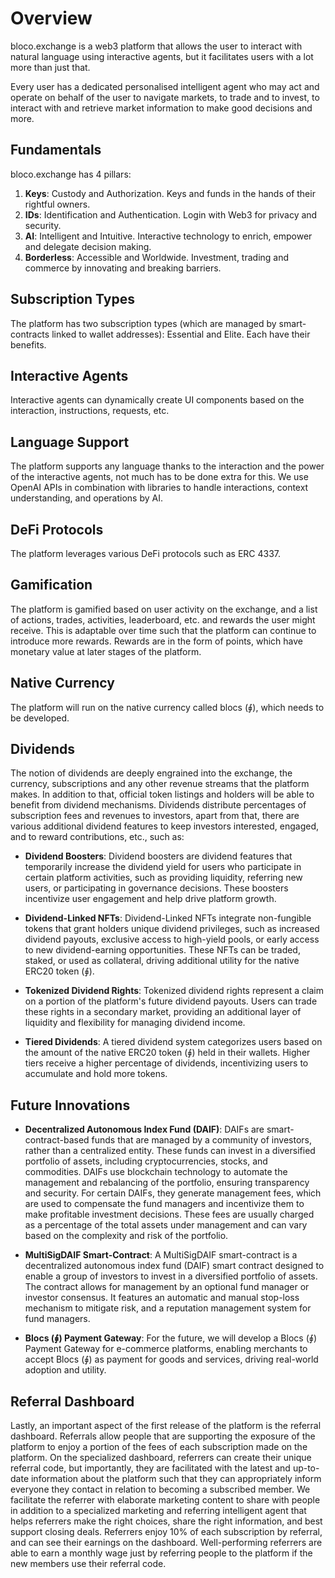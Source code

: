 # Overview

bloco.exchange is a web3 platform that allows the user to interact with natural language using interactive agents, but it facilitates users with a lot more than just that.

Every user has a dedicated personalised intelligent agent who may act and operate on behalf of the user to navigate markets, to trade and to invest, to interact with and retrieve market information to make good decisions and more.

## Fundamentals

bloco.exchange has 4 pillars:

1. **Keys**: Custody and Authorization. Keys and funds in the hands of their rightful owners.
2. **IDs**: Identification and Authentication. Login with Web3 for privacy and security.
3. **AI**: Intelligent and Intuitive. Interactive technology to enrich, empower and delegate decision making.
4. **Borderless**: Accessible and Worldwide. Investment, trading and commerce by innovating and breaking barriers.

## Subscription Types

The platform has two subscription types (which are managed by smart-contracts linked to wallet addresses): Essential and Elite. Each have their benefits.

## Interactive Agents

Interactive agents can dynamically create UI components based on the interaction, instructions, requests, etc.

## Language Support

The platform supports any language thanks to the interaction and the power of the interactive agents, not much has to be done extra for this. We use OpenAI APIs in combination with libraries to handle interactions, context understanding, and operations by AI.

## DeFi Protocols

The platform leverages various DeFi protocols such as ERC 4337.

## Gamification

The platform is gamified based on user activity on the exchange, and a list of actions, trades, activities, leaderboard, etc. and rewards the user might receive. This is adaptable over time such that the platform can continue to introduce more rewards. Rewards are in the form of points, which have monetary value at later stages of the platform.

## Native Currency

The platform will run on the native currency called blocs (⨖), which needs to be developed.

## Dividends

The notion of dividends are deeply engrained into the exchange, the currency, subscriptions and any other revenue streams that the platform makes. In addition to that, official token listings and holders will be able to benefit from dividend mechanisms. Dividends distribute percentages of subscription fees and revenues to investors, apart from that, there are various additional dividend features to keep investors interested, engaged, and to reward contributions, etc., such as:

- **Dividend Boosters**: Dividend boosters are dividend features that temporarily increase the dividend yield for users who participate in certain platform activities, such as providing liquidity, referring new users, or participating in governance decisions. These boosters incentivize user engagement and help drive platform growth.

- **Dividend-Linked NFTs**: Dividend-Linked NFTs integrate non-fungible tokens that grant holders unique dividend privileges, such as increased dividend payouts, exclusive access to high-yield pools, or early access to new dividend-earning opportunities. These NFTs can be traded, staked, or used as collateral, driving additional utility for the native ERC20 token (⨖).

- **Tokenized Dividend Rights**: Tokenized dividend rights represent a claim on a portion of the platform's future dividend payouts. Users can trade these rights in a secondary market, providing an additional layer of liquidity and flexibility for managing dividend income.

- **Tiered Dividends**: A tiered dividend system categorizes users based on the amount of the native ERC20 token (⨖) held in their wallets. Higher tiers receive a higher percentage of dividends, incentivizing users to accumulate and hold more tokens.

## Future Innovations

- **Decentralized Autonomous Index Fund (DAIF)**: DAIFs are smart-contract-based funds that are managed by a community of investors, rather than a centralized entity. These funds can invest in a diversified portfolio of assets, including cryptocurrencies, stocks, and commodities. DAIFs use blockchain technology to automate the management and rebalancing of the portfolio, ensuring transparency and security. For certain DAIFs, they generate management fees, which are used to compensate the fund managers and incentivize them to make profitable investment decisions. These fees are usually charged as a percentage of the total assets under management and can vary based on the complexity and risk of the portfolio.

- **MultiSigDAIF Smart-Contract**: A MultiSigDAIF smart-contract is a decentralized autonomous index fund (DAIF) smart contract designed to enable a group of investors to invest in a diversified portfolio of assets. The contract allows for management by an optional fund manager or investor consensus. It features an automatic and manual stop-loss mechanism to mitigate risk, and a reputation management system for fund managers.

- **Blocs (⨖) Payment Gateway**: For the future, we will develop a Blocs (⨖) Payment Gateway for e-commerce platforms, enabling merchants to accept Blocs (⨖) as payment for goods and services, driving real-world adoption and utility.

## Referral Dashboard

Lastly, an important aspect of the first release of the platform is the referral dashboard. Referrals allow people that are supporting the exposure of the platform to enjoy a portion of the fees of each subscription made on the platform. On the specialized dashboard, referrers can create their unique referral code, but importantly, they are facilitated with the latest and up-to-date information about the platform such that they can appropriately inform everyone they contact in relation to becoming a subscribed member. We facilitate the referrer with elaborate marketing content to share with people in addition to a specialized marketing and referring intelligent agent that helps referrers make the right choices, share the right information, and best support closing deals. Referrers enjoy 10% of each subscription by referral, and can see their earnings on the dashboard. Well-performing referrers are able to earn a monthly wage just by referring people to the platform if the new members use their referral code.

